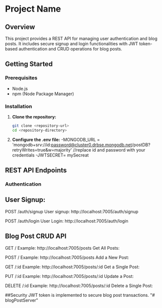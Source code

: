 # Project Name

## Overview

This project provides a REST API for managing user authentication and blog posts. It includes secure signup and login functionalities with JWT token-based authentication and CRUD operations for blog posts.

## Getting Started

### Prerequisites

- Node.js
- npm (Node Package Manager)

### Installation

1. **Clone the repository:**

   ```bash
   git clone <repository-url>
   cd <repository-directory>

2. **Configure the .env file:**
    -MONGODB_URL = 'mongodb+srv://id:password@cluster0.drbse.mongodb.net/postDB?retryWrites=true&w=majority'
     //replace id and password with your credentials
    -JWTSECRET= mySecreat

## REST API Endpoints
### Authentication

## User Signup:

POST /auth/signup
User signup: http://localhost:7005/auth/signup

POST /auth/login
User Login: http://localhost:7005/auth/login

## Blog Post CRUD API


GET /
Example: http://localhost:7005/posts
Get All Posts:


POST /
Example: http://localhost:7005/posts
Add a New Post:





GET /:id
Example: http://localhost:7005/posts/:id
Get a Single Post:


PUT /:id
Example: http://localhost:7005/posts/:id
Update a Post:


DELETE /:id
Example: http://localhost:7005/posts/:id
Delete a Single Post:

##Security
JWT token is implemented to secure blog post transactions.
"# blogPostServer" 
